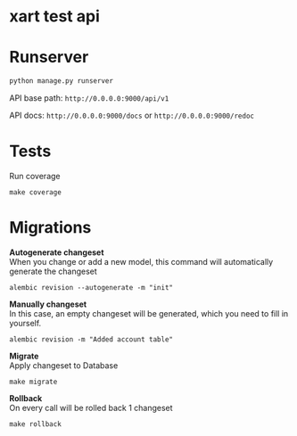 # xart test api

# Runserver

```python
python manage.py runserver
```

API base path: `http://0.0.0.0:9000/api/v1`

API docs: `http://0.0.0.0:9000/docs` or `http://0.0.0.0:9000/redoc`


# Tests

Run coverage
```shell
make coverage
```

# Migrations

__Autogenerate changeset__  
When you change or add a new model, this command will automatically generate the changeset
```shell
alembic revision --autogenerate -m "init"
```

__Manually changeset__  
In this case, an empty changeset will be generated, which you need to fill in yourself.
```shell
alembic revision -m "Added account table"
```

__Migrate__  
Apply changeset to Database
```shell
make migrate
```

__Rollback__  
On every call will be rolled back 1 changeset
```shell
make rollback
```

